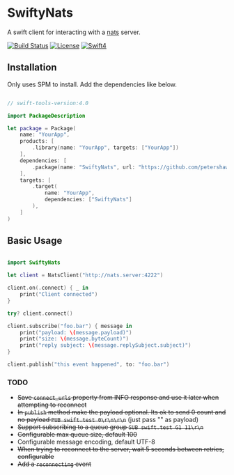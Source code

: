 

# SwiftyNats
A swift client for interacting with a [nats](http://nats.io) server.

[![Build Status](https://travis-ci.org/raykrow/swifty-nats.svg?branch=master)](https://travis-ci.org/raykrow/swifty-nats)
[![License](http://img.shields.io/badge/license-MIT-brightgreen.svg)](https://github.com/raykrow/swifty-nats/blob/master/LICENSE)
[![Swift4](http://img.shields.io/badge/swift-4.1-brightgreen.svg)](https://swift.org)

## Installation
Only uses SPM to install. Add the dependencies like below.

```swift

// swift-tools-version:4.0

import PackageDescription

let package = Package(
    name: "YourApp",
    products: [
        .library(name: "YourApp", targets: ["YourApp"])
    ],
    dependencies: [
        .package(name: "SwiftyNats", url: "https://github.com/petershaw/swifty-nats.git", from: "2.0.0")
    ],
    targets: [
        .target(
            name: "YourApp",
            dependencies: ["SwiftyNats"]
        ),
    ]
)

```

## Basic Usage
```swift

import SwiftyNats

let client = NatsClient("http://nats.server:4222")

client.on(.connect) { _ in
    print("Client connected")
}

try? client.connect()

client.subscribe("foo.bar") { message in
    print("payload: \(message.payload)")
    print("size: \(message.byteCount)")
    print("reply subject: \(message.replySubject.subject)")
}

client.publish("this event happened", to: "foo.bar")

```

### TODO
- ~~Save `connect_urls` property from INFO response and use it later when attempting to reconnect~~
- ~~In `publish` method make the payload optional. Its ok to send 0 count and no payload `PUB swift.test 0\r\n\r\n`~~ (just pass "" as payload)
- ~~Support subscribing to a queue group `SUB swift.test G1 11\r\n`~~
- ~~Configurable max queue size, default 100~~
- Configurable message encoding, default UTF-8
- ~~When trying to reconnect to the server, wait 5 seconds between retries, configurable~~
- ~~Add a `reconnecting` event~~
